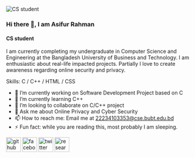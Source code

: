 ![CS student](https://i.ibb.co/KsMj1fg/github-header-image-1.png)

### Hi there 👋, I am Asifur Rahman
#### CS student


I am currently completing my undergraduate in Computer Science and Engineering at the Bangladesh University of Business and Technology. I am enthusiastic about real-life impacted projects. Partially I love to create awareness regarding online security and privacy. 

Skills: C / C++ / HTML / CSS 

- 🔭 I’m currently working on Software Development Project based on C 
- 🌱 I’m currently learning C++ 
- 👯 I’m looking to collaborate on C/C++ project 
- 💬 Ask me about Online Privacy and Cyber Security 
- 📫 How to reach me: Email me at 22234103353@cse.bubt.edu.bd 
- ⚡ Fun fact: while you are reading this, most probably I am sleeping.  


[<img src='https://cdn.jsdelivr.net/npm/simple-icons@3.0.1/icons/github.svg' alt='github' height='40'>](https://github.com/https://github.com/asifurrahmanbubt)  [<img src='https://cdn.jsdelivr.net/npm/simple-icons@3.0.1/icons/facebook.svg' alt='facebook' height='40'>](https://www.facebook.com/https://www.facebook.com/profile.php?id=100084195223541)  [<img src='https://cdn.jsdelivr.net/npm/simple-icons@3.0.1/icons/twitter.svg' alt='twitter' height='40'>](https://twitter.com/https://twitter.com/AsifurRahman51)  [<img src='https://cdn.jsdelivr.net/npm/simple-icons@3.0.1/icons/researchgate.svg' alt='researchgate' height='40'>](https://www.researchgate.net/profile/Asifur-Rahman-35)  

